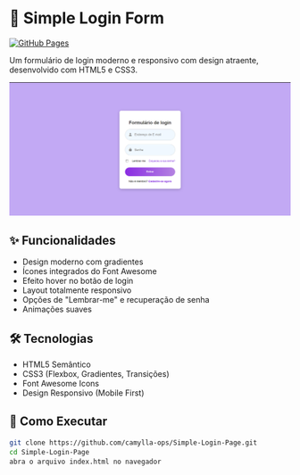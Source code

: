 # 🎨 Simple Login Form

[![GitHub Pages](https://img.shields.io/badge/🌐-Live%20Demo-blue?style=flat-square)](https://camylla-ops.github.io/Simple-Login-Page)


Um formulário de login moderno e responsivo com design atraente, desenvolvido com HTML5 e CSS3.

![Preview](./img/screenshot.png)

## ✨ Funcionalidades
- Design moderno com gradientes
- Ícones integrados do Font Awesome
- Efeito hover no botão de login
- Layout totalmente responsivo
- Opções de "Lembrar-me" e recuperação de senha
- Animações suaves

## 🛠️ Tecnologias
- HTML5 Semântico
- CSS3 (Flexbox, Gradientes, Transições)
- Font Awesome Icons
- Design Responsivo (Mobile First)

## 🚀 Como Executar
```bash
git clone https://github.com/camylla-ops/Simple-Login-Page.git
cd Simple-Login-Page
abra o arquivo index.html no navegador
